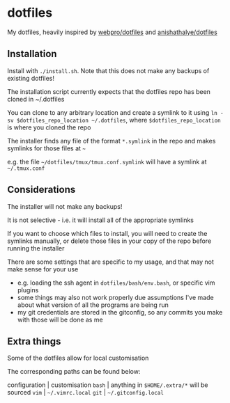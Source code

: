 # dotfiles
My dotfiles, heavily inspired by [webpro/dotfiles](https://github.com/webpro/dotfiles) and [anishathalye/dotfiles](https://github.com/anishathalye/dotfiles)

## Installation
Install with `./install.sh`. Note that this does not make any backups of existing dotfiles!

The installation script currently expects that the dotfiles repo has been cloned in ~/.dotfiles

You can clone to any arbitrary location and create a symlink to it using `ln -sv $dotfiles_repo_location ~/.dotfiles`, where `$dotfiles_repo_location` is where you cloned the repo

The installer finds any file of the format `*.symlink` in the repo and makes symlinks for those files at `~`

e.g. the file `~/dotfiles/tmux/tmux.conf.symlink` will have a symlink at `~/.tmux.conf`

## Considerations
The installer will not make any backups!

It is not selective - i.e. it will install all of the appropriate symlinks

If you want to choose which files to install, you will need to create the symlinks manually, or delete those files in your copy of the repo before running the installer

There are some settings that are specific to my usage, and that may not make sense for your use
- e.g. loading the ssh agent in `dotfiles/bash/env.bash`, or specific vim plugins
- some things may also not work properly due assumptions I've made about what version of all the programs are being run
- my git credentials are stored in the gitconfig, so any commits you make with those will be done as me

## Extra things
Some of the dotfiles allow for local customisation

The corresponding paths can be found below:

configuration | customisation
`bash` | anything in `$HOME/.extra/*` will be sourced
`vim` | `~/.vimrc.local`
`git` | `~/.gitconfig.local`
